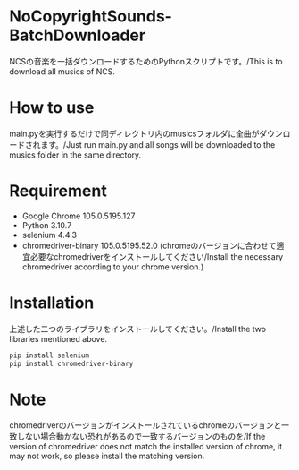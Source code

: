 # NoCopyrightSounds-BatchDownloader
 
NCSの音楽を一括ダウンロードするためのPythonスクリプトです。/This is to download all musics of NCS.

# How to use

main.pyを実行するだけで同ディレクトリ内のmusicsフォルダに全曲がダウンロードされます。/Just run main.py and all songs will be downloaded to the musics folder in the same directory.

# Requirement

* Google Chrome 105.0.5195.127
* Python 3.10.7
* selenium 4.4.3
* chromedriver-binary 105.0.5195.52.0
(chromeのバージョンに合わせて適宜必要なchromedriverをインストールしてください/Install the necessary chromedriver according to your chrome version.)

# Installation

上述した二つのライブラリをインストールしてください。/Install the two libraries mentioned above.

```bash
pip install selenium
pip install chromedriver-binary
```

# Note

chromedriverのバージョンがインストールされているchromeのバージョンと一致しない場合動かない恐れがあるので一致するバージョンのものを/If the version of chromedriver does not match the installed version of chrome, it may not work, so please install the matching version.
